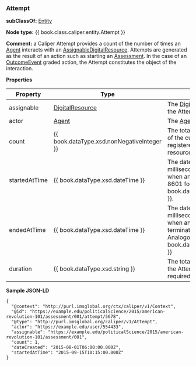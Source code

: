 ### Attempt

__subClassOf:__ [Entity](./entity.md)

__Node type:__ {{ book.class.caliper.entity.Attempt }}

__Comment:__ a Caliper Attempt provides a count of the number of times an [Agent](./agent.md) interacts with an [AssignableDigitalResource](./assignabledigitalresource.md).  Attempts are generated as the result of an action such as starting an [Assessment](./assessment.md). In the case of an [OutcomeEvent](../events/outcomeevent.md) graded action, the Attempt constitutes the object of the interaction. 

__Properties__

| Property | Type | Description | Conformance |
| -------- | ---- | ----------- | ----------- |
| assignable | [DigitalResource](./digitalresource.md) | The [DigitalResource](./digitalresource.md) that is the target of the Attempt. | required |
| actor | [Agent](./agent.md) | The [Agent](./agent.md) who initiates the Attempt.| required |
| count | {{ book.dataType.xsd.nonNegativeInteger }} | The total number of attempts inclusive of the current Attempt that have been registered against the assigned resource. | required |
| startedAtTime | {{ book.dataType.xsd.dateTime }}  | The date and time expressed with millisecond precision that represents when an Attempt commenced (ISO 8601 format required).  Analogous to {{ book.dataProperty.provo.startedAtTime }}. | recommended |
| endedAtTime | {{ book.dataType.xsd.dateTime }} | The date and time expressed with millisecond precision that represents when an Attempt was completed or terminated (ISO 8601 format required).  Analogous to {{ book.dataProperty.provo.endedAtTime }} | optional |
| duration | {{ book.dataType.xsd.string }} | The total interval required to complete the Attempt (ISO 8601 format required). | optional |

__Sample JSON-LD__

```JSONLD
{
  "@context": "http://purl.imsglobal.org/ctx/caliper/v1/Context",
  "@id": "https://example.edu/politicalScience/2015/american-revolution-101/assessment/001/attempt/5678",
  "@type": "http://purl.imsglobal.org/caliper/v1/Attempt",
  "actor": "https://example.edu/user/554433",
  "assignable": "https://example.edu/politicalScience/2015/american-revolution-101/assessment/001",
  "count": 1,
  "dateCreated": "2015-08-01T06:00:00.000Z",
  "startedAtTime": "2015-09-15T10:15:00.000Z"
}
```